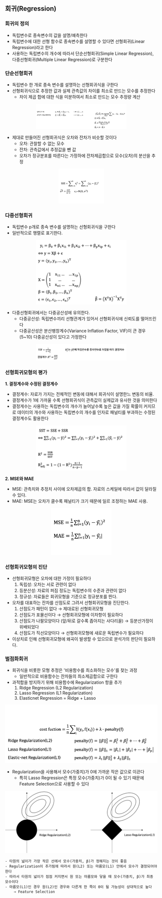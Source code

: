 ## 회귀(Regression)

### 회귀의 정의
- 독립변수로 종속변수의 값을 설명/예측한다
- 독립변수에 대한 선형 함수로 종속변수를 설명할 수 있다면 선형회귀(Linear Regression)라고 한다
- 사용하는 독립변수의 개수에 따라서 단순선형회귀(Simple Linear Regression), 다중선형회귀(Multiple Linear Regression)로 구분한다

### 단순선형회귀
- 독립변수 한 개로 종속 변수를 설명하는 선형회귀식을 구한다
- 선형회귀식으로 추정한 값과 실제 관측값의 차이를 최소로 만드는 모수를 추정한다
  - 차이 제곱 합에 대한 식을 미분하여서 최소로 만드는 모수 추정량 계산
<p align="center">
    <img width="300" height="" src="../images/equation_simple-regression.png"/>
</p>

- 제대로 만들어진 선형회귀식은 오차와 잔차가 비슷할 것이다
  - 오차: 관찰할 수 없는 모수
  - 잔차: 관측값에서 추정값을 뺀 값
  - 오차가 정규분포를 따른다는 가정하에 잔차제곱합으로 모수(오차)의 분산을 추정
<p align="center">
    <img width="150" height="" src="../images/equation_error.png"/>
</p>

### 다중선형회귀
- 독립변수 p개로 종속 변수를 설명하는 선형회귀식을 구한다
- 일반적으로 행렬로 표기한다.
<p align="center">
    <img width="300" height="" src="../images/equation_multiple-regression.png"/>
</p>

- 다중선형회귀에서는 다중공산성에 유의한다.
  - 다중공산성: 독립변수끼리 선형관계가 있어서 선형회귀식에 신뢰도를 떨어뜨린다
  - 다중공산성은 분산팽창계수(Variance Inflation Factor, VIF)이 큰 경우(5~10) 다중공산성이 있다고 가정한다
<p align="center">
    <img width="300" height="" src="../images/equation_vif.png"/>
</p>


### 선형회귀모형의 평가
**1. 결정계수와 수정된 결정계수**
- 결정계수: 자료가 가지는 전체적인 변동에 대해서 회귀식이 설명한느 변동의 비율. 
- 결정계수가 1에 가까울 수록 선형회귀식이 관측값이 실제값과 유사한 것을 의미한다
- 결정게수는 사용하는 독립변수의 개수가 늘어날수록 높은 값을 가질 확률이 커지므로 데이터의 개수와 사용하는 독립변수의 개수를 인자로 패널티를 부과하는 수정된 결정계수도 활용한다

<p align="center">
    <img width="300" height="" src="../images/equation_r.png"/>
</p>

**2. MSE와 MAE**
- MSE: 관측치와 추정치 사이에 오차제곱의 합. 자료의 스케일에 따라서 값이 달라질 수 있다.
- MAE: MSE는 오차가 클수록 패널티가 크기 때문에 일르 조정하는 MAE 사용.

<p align="center">
    <img width="200" height="" src="../images/equation_mse-mae.png"/>
</p>

### 선형회귀모형의 진단
- 선형회귀모형은 오차에 대한 가정이 필요하다
  1. 독립성: 오차는 서로 관련이 없다
  2. 등분산성: 자료의 퍼짐 정도는 독립변수의 수준과 관련이 없다
  3. 정규성: 자료들은 회귀모형을 기준으로 정규분포를 띈다.
- 오차를 대표하는 잔차를 산점도로 그려서 선형회귀모형을 진단한다.
  1. 산점도가 패턴이 없다 → 제대로된 선형회귀모형
  2. 산점도가 포물선이다 → 선형회귀모형에 이차항이 필요하다
  3. 산점도가 나팔모양이다 (앞/뒤로 갈수록 좁아지는 사다리꼴) → 등분산가정이 위배되었다
  4. 산점도가 직선모양이다 → 선형회귀모형에 새로운 독립변수가 필요하다 
- 이상치로 인해 선형회귀모형에 왜곡이 발생할 수 있으므로 분석가의 판단이 필요하다.

### 벌점화회귀
- 회귀식을 비롯한 모형 추정은 '비용함수를 최소화하는 모수'를 찾는 과정
  - 일반적으로 비용함수는 잔차들의 최소제곱합으로 구한다
- 과적합을 방지하기 위해 비용함수에 Regularization 항을 추가
  1. Ridge Regression (L2 Regularization)
  2. Lasso Regression (L1 Regularization)
  3. Elasticnet Regression = Ridge + Lasso

<p align="center">
    <img width="" height="" src="../images/equation_penalty.png"/>
</p>

- Regularization을 사용해서 모수(가중치)가 0에 가까운 작은 값으로 이끈다
  - 특히 Lasso Regression은 특정 모수(가중치)가 0이 될 수 있기 때문에 Feature Selection으로 사용할 수 있다

<p align="center">
    <img width="" height="" src="../images/figure_compare-l1-l2.png">
</p>

```
- 타원의 넓이가 가장 작은 선에서 모수(가중치, β)가 정해지는 것이 좋음
- Regularization이 추가됨에 따라서 원(L2) 또는 마름모(L1) 안에서 모수가 결정되어야한다
- 따라서 타원의 넓이가 점점 커지면서 원 또는 마름모와 닿을 때 모수(가중치, β)가 최종 모수이다
- 마름모(L1)인 경우 원(L2)인 경우와 다른게 한 쪽이 0이 될 가능성이 상대적으로 높다
    → Feature Selection
```
